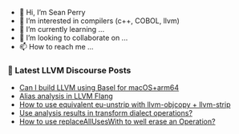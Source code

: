 - 👋 Hi, I’m Sean Perry
- 👀 I’m interested in compilers (c++, COBOL, llvm)
- 🌱 I’m currently learning ...
- 💞️ I’m looking to collaborate on ...
- 📫 How to reach me ...

<!---
s66perry/s66perry is a ✨ special ✨ repository because its `README.md` (this file) appears on your GitHub profile.
You can click the Preview link to take a look at your changes.
--->
### 📕 Latest LLVM Discourse Posts

<!-- DISCOURSE-LLVM:START -->
- [Can I build LLVM using Basel for macOS+arm64](https://discourse.llvm.org/t/can-i-build-llvm-using-basel-for-macos-arm64/67043#post_4)
- [Alias analysis in LLVM Flang](https://discourse.llvm.org/t/alias-analysis-in-llvm-flang/62639?page=2#post_37)
- [How to use equivalent eu-unstrip with llvm-objcopy + llvm-strip](https://discourse.llvm.org/t/how-to-use-equivalent-eu-unstrip-with-llvm-objcopy-llvm-strip/67062#post_1)
- [Use analysis results in transform dialect operations?](https://discourse.llvm.org/t/use-analysis-results-in-transform-dialect-operations/67056#post_3)
- [How to use replaceAllUsesWith to well erase an Operation?](https://discourse.llvm.org/t/how-to-use-replacealluseswith-to-well-erase-an-operation/67022#post_4)
<!-- DISCOURSE-LLVM:END -->
